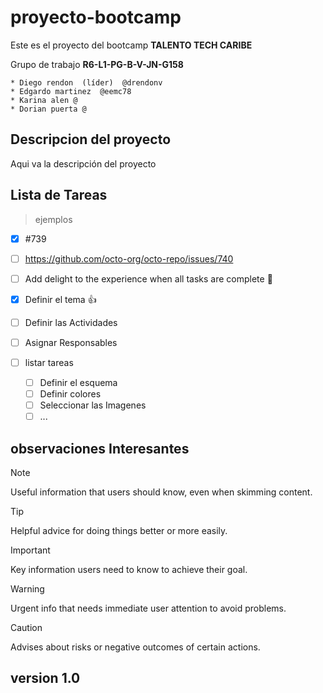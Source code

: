 # proyecto-bootcamp

Este es el proyecto del bootcamp **TALENTO TECH CARIBE**

Grupo de trabajo  **R6-L1-PG-B-V-JN-G158**
```
* Diego rendon  (líder)  @drendonv
* Edgardo martinez  @eemc78
* Karina alen @
* Dorian puerta @
```

## Descripcion del proyecto

Aqui va la descripción del proyecto

## Lista de Tareas
>ejemplos

- [x] #739
- [ ] https://github.com/octo-org/octo-repo/issues/740
- [ ] Add delight to the experience when all tasks are complete :tada:

- [x] Definir el tema :+1:
- [ ] Definir las Actividades
- [ ] Asignar Responsables
- [ ] listar tareas
  - [ ] Definir el esquema
  - [ ] Definir colores
  - [ ] Seleccionar las Imagenes
  - [ ] ...

## observaciones Interesantes

> [!NOTE]
> Useful information that users should know, even when skimming content.

> [!TIP]
> Helpful advice for doing things better or more easily.

> [!IMPORTANT]
> Key information users need to know to achieve their goal.

> [!WARNING]
> Urgent info that needs immediate user attention to avoid problems.

> [!CAUTION]
> Advises about risks or negative outcomes of certain actions.

## version 1.0

